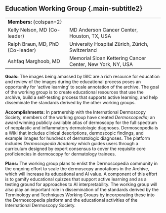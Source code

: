 ## Education Working Group {.main-subtitle2}

| | |
| - | - |
| **Members:** {colspan=2} | |
| Kelly Nelson, MD (Co-leader) | MD Anderson Cancer Center, Houston, TX, USA |
| Ralph Braun, MD, PhD (Co-leader) | University Hospital Zürich, Zürich, Switzerland |
| Ashfaq Marghoob, MD | Memorial Sloan Kettering Cancer Center, New York, NY, USA |


**Goals:** The images being amassed by ISIC are a rich resource for education and review of the images during the educational process poses an opportunity for ‘active learning’ to scale annotation of the archive. The goal of the working group is to create educational resources that use the archive, build a self-testing process that supports active learning, and help disseminate the standards derived by the other working groups. 

**Accomplishments:** In partnership with the International Dermoscopy Society, members of the working group have created *Dermoscopedia*; an award winning publicly available atlas of dermoscopy for the full spectrum of neoplastic and inflammatory dermatologic diagnoses. Dermoscopedia is a Wiki that includes clinical descriptions, dermoscopic findings, and example images for hundreds of dermatologic diagnoses. The platform includes *Dermoscopedia Academy* which guides users through a curriculum designed by expert consensus to cover the requisite core proficiencies in dermoscopy for dermatology trainees. 
 
**Plans:** The working group plans to enlist the Dermoscopedia community in the ongoing effort to scale the dermoscopy annotations in the Archive, which will increase its educational and AI value. A component of this effort is to gamify educational quizzes that support active learning and as a testing ground for approaches to AI interpretability. The working group will also play an important role in dissemination of the standards derived by the Terminology and Techniques Working Groups by incorporating these into the Dermoscopedia platform and the educational activities of the International Dermoscopy Society. 
